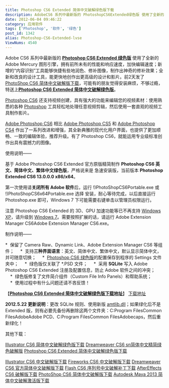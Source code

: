 ```yaml
---
title: Photoshop CS6 Extended 简体中文破解绿色版下载
description: AdobeCS6 系列中最新版的 PhotoshopCS6Extended绿色版 使用了全新的AdobeMercury图形引擎，拥有前所未有的性能和响应速度，加快编辑速度；新增的“内容识别”工具能够快捷有些地润色、修补图像，制作出神奇的修补效果；全新和改良的设计工具，能更快地创作出更高级的设计和影片。前2天发了PhotoShop
date: 2012-06-04 09:46:22
category: 应用软件
tags: ['Photoshop', '软件', '绿色']
post_id: 1342
alias: Photoshop-CS6-Extended-lvse
ViewNums: 4540
---
```


Adobe CS6 系列中最新版的 **[Photoshop CS6 Extended 绿色版](/blog/photoshop-cs6-extended-lvse)** 使用了全新的 Adobe Mercury 图形引擎，拥有前所未有的性能和响应速度，加快编辑速度；新增的“内容识别”工具能够快捷有些地润色、修补图像，制作出神奇的修补效果；全新和改良的设计工具，能更快地创作出更高级的设计和影片。前2天发了[PhotoShop CS6 简体中文破解版下载](/blog/photoshop-cs6-jiantizhongwenpojie)，可能有的朋友觉得安装麻烦，不够过瘾，特送上[**Photoshop CS6 Extended 简体中文破解绿色版**](/blog/photoshop-cs6-extended-lvse)。

[Photoshop CS6](/blog/photoshop-cs6-extended-lvse) 还支持视频创建，具有强大的功能来编辑您的视频素材：使用熟悉的各种 [Photoshop](/tags/Photoshop) 工具轻松地处理任意视频剪辑，然后使用一套直观的视频工具制作影片。

[Adobe Photoshop CS6](/blog/photoshop-cs6-extended-lvse) 相比 [Adobe Photoshop CS5](/blog/photoshop-cs5-zhongwen-lvse-pojie) 和 [Adobe Photoshop CS4](/blog/photoshop-cs4-extended-green) 作出了一系列改进和增强，其全新典雅的现代化用户界面，也提供了更加顺畅、一致的编辑体验，推荐升级。有了 Photoshop CS6，就能运用专业级标准创作出具有震撼力的图像。

使用说明——

基于 Adobe Photoshop CS6 Extended 官方原版精简制作 **Photoshop CS6 英文、简体中文、繁体中文绿色版**，严格说来是 急速安装版，当前版本 **Photoshop Extended CS6 13.0.0.0 x86/x64**。

第一次使用请**关闭所有 Adobe 软件**后，运行 !)PhotoShopCS6Portable.exe 或 !)PhotoShopCS6x64Portable.exe 选择 安装，耐心等待完成，以后直接运行 Photoshop.exe 即可，Windows 7 下可能需要右键单击以管理员权限运行。

注意 Photoshop CS6 Extended 的 3D、GPU 加速功能等已不再支持 [Windows XP](/blog/deepin-litexp-windows-xp-sp3-v62)，请升级到 [Windows 7](/blog/windows-7-rtm-build-760016385)。需要按照扩展的话，请运行 Adobe Extension Manager CS6Adobe Extension Manager CS6.exe。

制作说明——

*  保留了 Camera Raw、Dynamic Link、Adobe Extension Manager CS6 等组件；
    *  支持**三种界面语言**：英文、简体中文、繁体中文，默认显示简体中文，并可随意切换；
    *  [Photoshop CS6 绿色版](/blog/photoshop-cs6-extended-lvse)的配置保存到程序的 Settings 文件夹中；
    *  绿色版仅关联了 *.PSD 文件；
    *  采用 **SQLite** 写入 Adobe Photoshop CS6 Extended 注册及配置信息，防止 Adobe 软件之间的冲突；
    *  绿色版修复了文件简介组件（Custom File Info Panels）和帮助系统；
    *  使用过程中有什么问题还请不吝反馈！

【[**Photoshop CS6 Extended 简体中文破解绿色版下载地址**](/blog/photoshop-cs6-extended-lvse)】
 [下载地址](download.asp?id=498)

**2012.5.22 更新说明**：更改 SQLite 规则、使用新版 [amtlib.dll](/blog/adobe-cs6-pojiebuding)；如果绿化后不是 Extended 版，则有必要先备份再删除这两个文件夹：C:Program FilesCommon FilesAdobeAdobe PCD、C:Program FilesCommon FilesAdobecaps，然后重新绿化！

其他下载：

[Illustrator CS6 简体中文破解绿色版下载](/blog/illustrator-cs6-zhongwenlvseban)
[Dreamweaver CS6 sn简体中文精简绿色破解版](/blog/dreamweaver-cs6-sn-zhongwenjingjianlvsepojie)
[Photoshop CS6 Extended 简体中文破解绿色版下载](/blog/photoshop-cs6-extended-lvse)

[Illustrator CS6 中文破解版下载](/blog/illustrator-cs6-zhongwenpojie)
[Fireworks CS6 中文破解版下载](/blog/fireworks-cs6-zhongwenpojie)
[Dreamweaver CS6 官方简体中文破解版下载](/blog/dreamweaver-cs6-jiantizhongwenpojie)
[Flash CS6 序列号中文破解补丁下载](/blog/flash-cs6-xuliehaozhongwenpojiebuding) [AfterEffects CS6 破解版下载](/blog/aftereffects-cs6-pojieban)
[PhotoShop CS6 简体中文破解版下载](/blog/photoshop-cs6-jiantizhongwenpojie)
[Autodesk Maya 2013 简体中文破解激活版下载](/blog/autodesk-maya-2013-zhongwenpojiejihuo)

